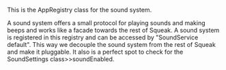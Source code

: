 This is the AppRegistry class for the sound system.A sound system offers a small protocol for playing sounds and making beeps and works like a facade towards the rest of Squeak. A sound system is registered in this registry and can be accessed by "SoundService default". This way we decouple the sound system from the rest of Squeak and make it pluggable. It also is a perfect spot to check for the SoundSettings class>>soundEnabled.
